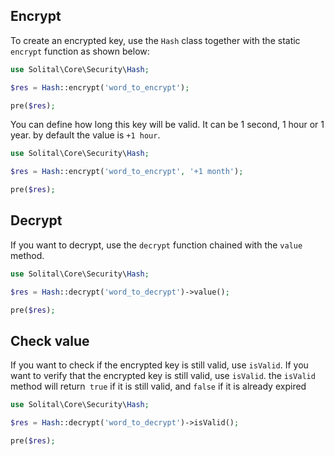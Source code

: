 ## Encrypt

To create an encrypted key, use the `Hash` class together with the static `encrypt` function as shown below:

```php
use Solital\Core\Security\Hash;

$res = Hash::encrypt('word_to_encrypt');

pre($res);
```

You can define how long this key will be valid. It can be 1 second, 1 hour or 1 year. by default the value is `+1 hour`.

```php
use Solital\Core\Security\Hash;

$res = Hash::encrypt('word_to_encrypt', '+1 month');

pre($res);
```

## Decrypt

If you want to decrypt, use the `decrypt` function chained with the `value` method.

```php
use Solital\Core\Security\Hash;

$res = Hash::decrypt('word_to_decrypt')->value();

pre($res);
```

## Check value

If you want to check if the encrypted key is still valid, use `isValid`. If you want to verify that the encrypted key is still valid, use `isValid`. the `isValid` method will return` true` if it is still valid, and `false` if it is already expired

```php
use Solital\Core\Security\Hash;

$res = Hash::decrypt('word_to_decrypt')->isValid();

pre($res);
```